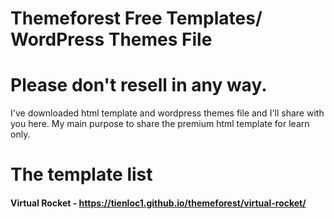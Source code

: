 # Themeforest Free Templates/ WordPress Themes File

# Please don't resell in any way.

I've downloaded html template and wordpress themes file and I'll share with you here. My main purpose to share the premium html template for learn only.

# The template list

#### Virtual Rocket - https://tienloc1.github.io/themeforest/virtual-rocket/
